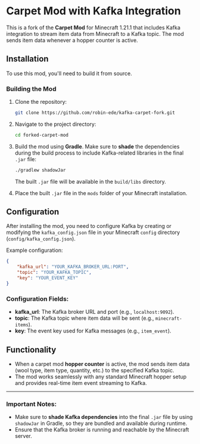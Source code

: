 # Carpet Mod with Kafka Integration

This is a fork of the **Carpet Mod** for Minecraft 1.21.1 that includes Kafka integration to stream item data from Minecraft to a Kafka topic. The mod sends item data whenever a hopper counter is active.

## Installation

To use this mod, you'll need to build it from source.

### Building the Mod

1. Clone the repository:
   ```bash
   git clone https://github.com/robin-ede/kafka-carpet-fork.git
   ```
   
2. Navigate to the project directory:
   ```bash
   cd forked-carpet-mod
   ```

3. Build the mod using **Gradle**. Make sure to **shade** the dependencies during the build process to include Kafka-related libraries in the final `.jar` file:
   ```bash
   ./gradlew shadowJar
   ```

   The built `.jar` file will be available in the `build/libs` directory.

4. Place the built `.jar` file in the `mods` folder of your Minecraft installation.

## Configuration

After installing the mod, you need to configure Kafka by creating or modifying the `kafka_config.json` file in your Minecraft `config` directory (`config/kafka_config.json`).

Example configuration:

```json
{
    "kafka_url": "YOUR_KAFKA_BROKER_URL:PORT",
    "topic": "YOUR_KAFKA_TOPIC",
    "key": "YOUR_EVENT_KEY"
}
```

### Configuration Fields:
- **kafka_url**: The Kafka broker URL and port (e.g., `localhost:9092`).
- **topic**: The Kafka topic where item data will be sent (e.g., `minecraft-items`).
- **key**: The event key used for Kafka messages (e.g., `item_event`).

## Functionality

- When a carpet mod **hopper counter** is active, the mod sends item data (wool type, item type, quantity, etc.) to the specified Kafka topic.
- The mod works seamlessly with any standard Minecraft hopper setup and provides real-time item event streaming to Kafka.

---

### Important Notes:

- Make sure to **shade Kafka dependencies** into the final `.jar` file by using `shadowJar` in Gradle, so they are bundled and available during runtime.
- Ensure that the Kafka broker is running and reachable by the Minecraft server.
